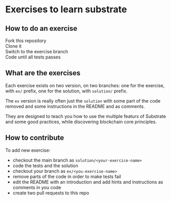 # Exercises to learn substrate

## How to do an exercise

Fork this repository  
Clone it  
Switch to the exercise branch  
Code until all tests passes  

## What are the exercises

Each exercise exists on two version, on two branches: one for the exercise, with `ex/` prefix, one for the solution, with `solution/` prefix.


The `ex` version is really often just the `solution` with some part of the code removed and some instructions in the README and as comments.

They are designed to teach you how to use the multiple featurs of Substrate and some good practices, while discovering blockchain core principles.

## How to contribute

To add new exercise:
- checkout the main branch as `solution/<your-exercice-name>`
- code the tests and the solution
- checkout your branch as `ex/<you-exercise-name>`
- remove parts of the code in order to make tests fail
- edit the README with an introduction and add hints and instructions as comments in you code
- create two pull requests to this repo
